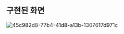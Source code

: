 
## 구현된 화면

![45c982d8-77b4-41d8-a13b-1307617d971c](https://github.com/jinho-22/webd/assets/129517591/36431845-973c-4776-a096-a5fef165aed7)
